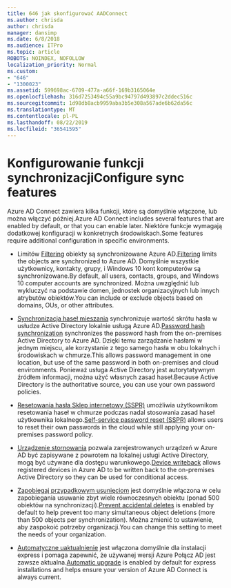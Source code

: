 ```yaml
---
title: 646 jak skonfigurować AADConnect
ms.author: chrisda
author: chrisda
manager: dansimp
ms.date: 6/8/2018
ms.audience: ITPro
ms.topic: article
ROBOTS: NOINDEX, NOFOLLOW
localization_priority: Normal
ms.custom:
- "646"
- "1300023"
ms.assetid: 599698ac-6709-477a-a66f-169b3165064e
ms.openlocfilehash: 316d7253494c55a9bc94797d493897c2ddec516c
ms.sourcegitcommit: 1d98db8acb9959aba3b5e308a567ade6b62da56c
ms.translationtype: MT
ms.contentlocale: pl-PL
ms.lasthandoff: 08/22/2019
ms.locfileid: "36541595"
---
```

# <a name="configure-sync-features"></a><span data-ttu-id="d548f-102">Konfigurowanie funkcji synchronizacji</span><span class="sxs-lookup"><span data-stu-id="d548f-102">Configure sync features</span></span>

<span data-ttu-id="d548f-103">Azure AD Connect zawiera kilka funkcji, które są domyślnie włączone, lub można włączyć później.</span><span class="sxs-lookup"><span data-stu-id="d548f-103">Azure AD Connect includes several features that are enabled by default, or that you can enable later.</span></span> <span data-ttu-id="d548f-104">Niektóre funkcje wymagają dodatkowej konfiguracji w konkretnych środowiskach.</span><span class="sxs-lookup"><span data-stu-id="d548f-104">Some features require additional configuration in specific environments.</span></span>

- <span data-ttu-id="d548f-105">Limitów [Filtering](https://docs.microsoft.com/azure/active-directory/connect/active-directory-aadconnectsync-configure-filtering) obiekty są synchronizowane Azure AD.</span><span class="sxs-lookup"><span data-stu-id="d548f-105">[Filtering](https://docs.microsoft.com/azure/active-directory/connect/active-directory-aadconnectsync-configure-filtering) limits the objects are synchronized to Azure AD.</span></span> <span data-ttu-id="d548f-106">Domyślnie wszystkie użytkownicy, kontakty, grupy, i Windows 10 kont komputerów są synchronizowane.</span><span class="sxs-lookup"><span data-stu-id="d548f-106">By default, all users, contacts, groups, and Windows 10 computer accounts are synchronized.</span></span> <span data-ttu-id="d548f-107">Można uwzględnić lub wykluczyć na podstawie domen, jednostek organizacyjnych lub innych atrybutów obiektów.</span><span class="sxs-lookup"><span data-stu-id="d548f-107">You can include or exclude objects based on domains, OUs, or other attributes.</span></span>

- <span data-ttu-id="d548f-108">[Synchronizacja haseł mieszania](https://docs.microsoft.com/azure/active-directory/connect/active-directory-aadconnectsync-implement-password-hash-synchronization) synchronizuje wartość skrótu hasła w usłudze Active Directory lokalnie usługą Azure AD.</span><span class="sxs-lookup"><span data-stu-id="d548f-108">[Password hash synchronization](https://docs.microsoft.com/azure/active-directory/connect/active-directory-aadconnectsync-implement-password-hash-synchronization) synchronizes the password hash from the on-premises Active Directory to Azure AD.</span></span> <span data-ttu-id="d548f-109">Dzięki temu zarządzanie hasłami w jednym miejscu, ale korzystanie z tego samego hasła w obu lokalnych i środowiskach w chmurze.</span><span class="sxs-lookup"><span data-stu-id="d548f-109">This allows password management in one location, but use of the same password in both on-premises and cloud environments.</span></span> <span data-ttu-id="d548f-110">Ponieważ usługa Active Directory jest autorytatywnym źródłem informacji, można użyć własnych zasad haseł.</span><span class="sxs-lookup"><span data-stu-id="d548f-110">Because Active Directory is the authoritative source, you can use your own password policies.</span></span>

- <span data-ttu-id="d548f-111">[Resetowania hasła Sklep internetowy (SSPR)](https://docs.microsoft.com/azure/active-directory/authentication/quickstart-sspr) umożliwia użytkownikom resetowania haseł w chmurze podczas nadal stosowania zasad haseł użytkownika lokalnego.</span><span class="sxs-lookup"><span data-stu-id="d548f-111">[Self-service password reset (SSPR)](https://docs.microsoft.com/azure/active-directory/authentication/quickstart-sspr) allows users to reset their own passwords in the cloud while still applying your on-premises password policy.</span></span>

- <span data-ttu-id="d548f-112">[Urządzenie stornowania](https://docs.microsoft.com/azure/active-directory/connect/active-directory-aadconnect-feature-device-writeback) pozwala zarejestrowanych urządzeń w Azure AD być zapisywane z powrotem na lokalnej usługi Active Directory, mogą być używane dla dostępu warunkowego.</span><span class="sxs-lookup"><span data-stu-id="d548f-112">[Device writeback](https://docs.microsoft.com/azure/active-directory/connect/active-directory-aadconnect-feature-device-writeback) allows registered devices in Azure AD to be written back to the on-premises Active Directory so they can be used for conditional access.</span></span>

- <span data-ttu-id="d548f-113">[Zapobiegaj przypadkowym usunięciom](https://docs.microsoft.com/azure/active-directory/connect/active-directory-aadconnectsync-feature-prevent-accidental-deletes) jest domyślnie włączona w celu zapobiegania usuwanie zbyt wiele równoczesnych obiektu (ponad 500 obiektów na synchronizacji).</span><span class="sxs-lookup"><span data-stu-id="d548f-113">[Prevent accidental deletes](https://docs.microsoft.com/azure/active-directory/connect/active-directory-aadconnectsync-feature-prevent-accidental-deletes) is enabled by default to help prevent too many simultaneous object deletions (more than 500 objects per synchronization).</span></span> <span data-ttu-id="d548f-114">Można zmienić to ustawienie, aby zaspokoić potrzeby organizacji.</span><span class="sxs-lookup"><span data-stu-id="d548f-114">You can change this setting to meet the needs of your organization.</span></span>

- <span data-ttu-id="d548f-115">[Automatyczne uaktualnienie](https://docs.microsoft.com/azure/active-directory/connect/active-directory-aadconnect-feature-automatic-upgrade) jest włączona domyślnie dla instalacji express i pomaga zapewnić, że używanej wersji Azure Połącz AD jest zawsze aktualna.</span><span class="sxs-lookup"><span data-stu-id="d548f-115">[Automatic upgrade](https://docs.microsoft.com/azure/active-directory/connect/active-directory-aadconnect-feature-automatic-upgrade) is enabled by default for express installations and helps ensure your version of Azure AD Connect is always current.</span></span>
